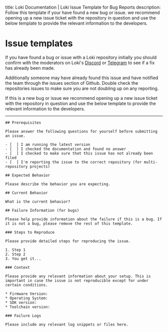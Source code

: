 title: Loki Documentation | Loki Issue Template for Bug Reports
description: Follow this template if your have found a new bug or issue. we recommend opening up a new issue ticket with the repository in question and use the below template to provide the relevant information to the developers.


# Issue templates

If you have found a bug or issue with a Loki repository initially you should confirm with the moderators on Loki's [Discord](https://discord.gg/67GXfD6) or [Telegram](https://t.me/LokiCommunity) to see if a fix has already been made.

Additionally someone may have already found this issue and have notified the team through the issues section of Github. Double check the repositories issues to make sure you are not doubling up on any reporting.

If this is a new bug or issue we recommend opening up a new issue ticket with the repository in question and use the below template to provide the relevant information to the developers.

---
```
## Prerequisites

Please answer the following questions for yourself before submitting an issue.

- [  ] I am running the latest version
- [  ] I checked the documentation and found no answer
- [  ] I checked to make sure that this issue has not already been filed
- [  ] I'm reporting the issue to the correct repository (for multi-repository projects)

## Expected Behavior

Please describe the behavior you are expecting.

## Current Behavior

What is the current behavior?

## Failure Information (for bugs)

Please help provide information about the failure if this is a bug. If it is not a bug, please remove the rest of this template.

### Steps to Reproduce

Please provide detailed steps for reproducing the issue.

1. Step 1
2. Step 2
3. You get it...

### Context

Please provide any relevant information about your setup. This is important in case the issue is not reproducible except for under certain conditions.

* Firmware Version:
* Operating System:
* SDK version:
* Toolchain version:

### Failure Logs

Please include any relevant log snippets or files here.
```